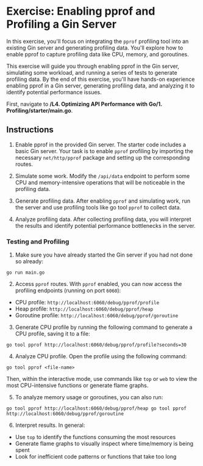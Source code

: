 # Exercise: Enabling pprof and Profiling a Gin Server

In this exercise, you'll focus on integrating the `pprof` profiling tool into an existing Gin server and generating profiling data. You'll explore how to enable pprof to capture profiling data like CPU, memory, and goroutines.

This exercise will guide you through enabling pprof in the Gin server, simulating some workload, and running a series of tests to generate profiling data. By the end of this exercise, you'll have hands-on experience enabling pprof in a Gin server, generating profiling data, and analyzing it to identify potential performance issues.

First, navigate to **/L4. Optimizing API Performance with Go/1. Profiling/starter/main.go**.

## Instructions

1. Enable pprof in the provided Gin server. The starter code includes a basic Gin server. Your task is to enable `pprof` profiling by importing the necessary `net/http/pprof` package and setting up the corresponding routes.

2. Simulate some work. Modify the `/api/data` endpoint to perform some CPU and memory-intensive operations that will be noticeable in the profiling data.

3. Generate profiling data. After enabling `pprof` and simulating work, run the server and use profiling tools like go tool `pprof` to collect data.

4. Analyze profiling data. After collecting profiling data, you will interpret the results and identify potential performance bottlenecks in the server.

### Testing and Profiling

1. Make sure you have already started the Gin server if you had not done so already:

```
go run main.go
```

2. Access `pprof` routes. With `pprof` enabled, you can now access the profiling endpoints (running on port `6060`):

- CPU profile: `http://localhost:6060/debug/pprof/profile`
- Heap profile: `http://localhost:6060/debug/pprof/heap`
- Goroutine profile: `http://localhost:6060/debug/pprof/goroutine`

3. Generate CPU profile by running the following command to generate a CPU profile, saving it to a file:

```
go tool pprof http://localhost:6060/debug/pprof/profile?seconds=30
```

4. Analyze CPU profile. Open the profile using the following command:

```
go tool pprof <file-name>
```

Then, within the interactive mode, use commands like `top` or `web` to view the most CPU-intensive functions or generate flame graphs.

5. To analyze memory usage or goroutines, you can also run:

```
go tool pprof http://localhost:6060/debug/pprof/heap go tool pprof http://localhost:6060/debug/pprof/goroutine
```

6. Interpret results. In general:

- Use `top` to identify the functions consuming the most resources
- Generate flame graphs to visually inspect where time/memory is being spent
- Look for inefficient code patterns or functions that take too long
